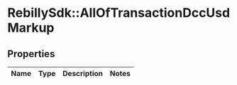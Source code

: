 # RebillySdk::AllOfTransactionDccUsdMarkup

## Properties
Name | Type | Description | Notes
------------ | ------------- | ------------- | -------------

